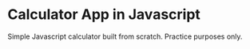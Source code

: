 # Calculator App in Javascript
Simple Javascript calculator built from scratch. Practice purposes only.
